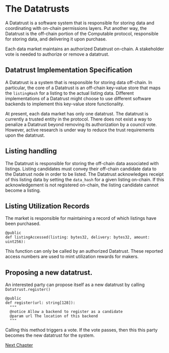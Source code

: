 # The Datatrusts
A Datatrust is a software system that is responsible
for storing data and coordinating with on-chain
permissions layers.  Put another way, the Datatrust is
the off-chain portion of the Computable protocol,
responsible for storing data, and delivering it upon
purchase. 

Each data market maintains an authorized Datatrust
on-chain.  A stakeholder vote is needed to authorize or
remove a datatrust. 

## Datatrust Implementation Specification
A Datatrust is a system that is responsible for storing
data off-chain. In particular, the core of a Datatrust
is an off-chain key-value store that maps the
`listingHash` for a listing to the actual listing data.
Different implementations of a Datatrust might choose
to use different software backends to implement this
key-value store functionality.

At present, each data market has only one datatrust.
The datatrust is currently a trusted entity in the
protocol. There does not exist a way to penalize a
Datatrust beyond removing its authorization by a
council vote. However, active research is under way to
reduce the trust requirements upon the datatrust. 

## Listing handling 
The Datatrust is responsible for storing the off-chain
data associated with listings. Listing candidates must
convey their off-chain candidate data to the Datatrust
node in order to be listed. The Datatrust acknowledges
receipt of this listing data by setting the `data_hash`
for a given listing on-chain. If this acknowledgement
is not registered on-chain, the listing candidate
cannot become a listing.

## Listing Utilization Records
The market is responsible for maintaining a record of
which listings have been purchased. 
```
@public
def listingAccessed(listing: bytes32, delivery: bytes32, amount: uint256):
```
This function can only be called by an authorized
Datatrust. These reported access numbers are used to
mint utilization rewards for makers.

## Proposing a new datatrust.

An interested party can propose itself as a new
datatrust by calling `Datatrust.register()`

```
@public
def register(url: string[128]):
  """
  @notice Allow a backend to register as a candidate
  @param url The location of this backend
  """
```

Calling this method triggers a vote. If the vote
passes, then this this party becomes the new datatrust
for the system.

[Next Chapter](../parameters/index.html)
